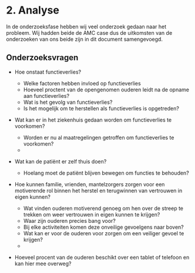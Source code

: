 # 2. Analyse

In de onderzoeksfase hebben wij veel onderzoek gedaan naar het probleem. Wij hadden beide de AMC case dus de uitkomsten van de onderzoeken van ons beide zijn in dit document samengevoegd.

## Onderzoeksvragen

* Hoe onstaat functieverlies?

  * Welke factoren hebben invloed op functieverlies
  * Hoeveel proctent van de opengenomen ouderen leidt na de opname aan functieverlies?
  * Wat is het gevolg van functieverlies?
  * Is het mogelijk om te herstellen als functieverlies is opgetreden?

* Wat kan er in het ziekenhuis gedaan worden om functieverlies te voorkomen?
  * Worden er nu al maatregelingen getroffen om functieverlies te voorkomen?
  * 
* Wat kan de patiënt er zelf thuis doen?

  * Hoelang moet de patiënt blijven bewegen om functies te behouden?

* Hoe kunnen familie, vrienden, mantelzorgers zorgen voor een motiverende rol binnen het herstel en terugwinnen van vertrouwen in eigen kunnen?
  * Wat vinden ouderen motiverend genoeg om hen over de streep te trekken om weer vertrouwen in eigen kunnen te krijgen?
  * Waar zijn ouderen precies bang voor?
  * Bij elke activiteiten komen deze onveilige gevoelgens naar boven?
  * Wat kan er voor de ouderen voor zorgen om een veiliger gevoel te krijgen?
  * 
* Hoeveel procent van de ouderen beschikt over een tablet of telefoon en kan hier mee overweg?

